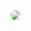 <img src="https://cdn.discordapp.com/attachments/913407821335367721/1346013469316747315/NJ_HowSweet_38.jpg?ex=67c6a43a&is=67c552ba&hm=334d2a2ae3bf70128c186995ad24bc5308330b87ec1b58d0a06021dcce93af36&" style="border-radius:24px" />

